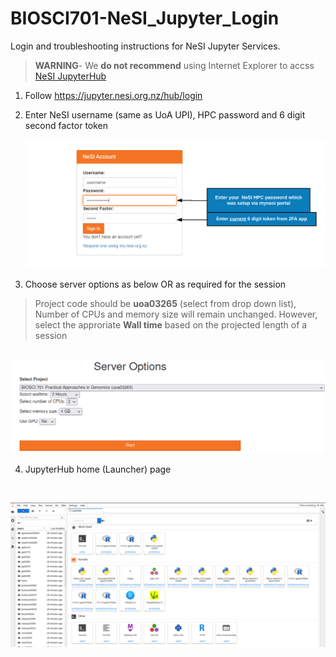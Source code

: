 # BIOSCI701-NeSI_Jupyter_Login
Login and troubleshooting instructions for NeSI Jupyter Services. 

>**WARNING**- We **do not recommend** using Internet Explorer to accss [NeSI JupyterHub](https://jupyter.nesi.org.nz/hub/login)

1. Follow https://jupyter.nesi.org.nz/hub/login
2. <p>Enter NeSI username (same as UoA UPI), HPC password and 6 digit second factor token<br><p align="center"><img src="/img/jupyter_login_labels_updated.png" alt="drawing" width="700"/></p></p>
3. <p>Choose server options as below OR as required for the session
>Project code should be **uoa03265** (select from drop down list), Number of CPUs and memory size will remain unchanged. However, select the approriate **Wall time** based on the projected length of a session

<p align="center"><br><img src="/img/2022_server_options.png" alt="drawing" width="700"/></p></p>

4. <p>JupyterHub home (Launcher) page

 <br><p align="center"><img src="/img/2022_JupyterHUB.png" alt="drawing" size="700"/></p></p>
